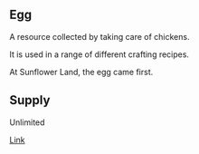 ## Egg

A resource collected by taking care of chickens.

It is used in a range of different crafting recipes.

At Sunflower Land, the egg came first.

## Supply

Unlimited

[Link](https://docs.sunflower-land.com/crafting-guide)
